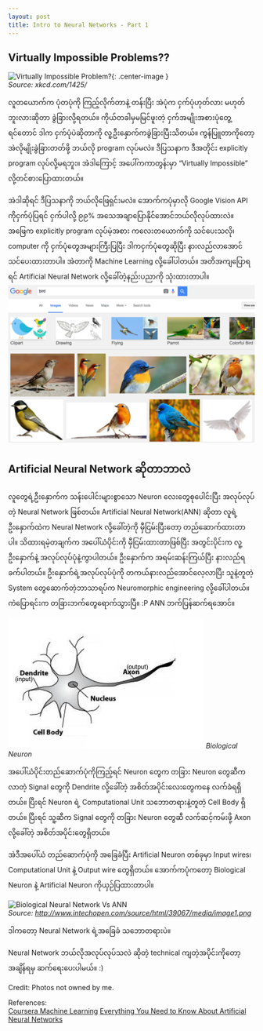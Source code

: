 ```yaml
---
layout: post
title: Intro to Neural Networks - Part 1
---
```


## Virtually Impossible Problems??

![Virtually Impossible Problem?](http://i67.tinypic.com/29on8yq.jpg){: .center-image }  
*Source: xkcd.com/1425/*

လူတယောက်က ပုံတပုံကို ကြည့်လိုက်တာနဲ့ တန်းပြီး အဲပုံက ငှက်ပုံဟုတ်လား မဟုတ်ဘူးလားဆိုတာ ခွဲခြားလို့ရတယ်။ ကိုယ်တခါမှမမြင်ဖူးတဲ့ ငှက်အမျိုးအစားပုံတွေ့ရင်တောင် ဒါက ငှက်ပုံပဲဆိုတာကို လူ့ဦးနှောက်ကခွဲခြားပြီးသိတယ်။ ကွန်ပြူတာကိုတော့ အဲလိုမျိုးခွဲခြားတတ်ဖို့ ဘယ်လို program လုပ်မလဲ။ ဒီပြသနာက ဒီအတိုင်း explicitly program လုပ်လို့မရဘူး။ အဲဒါကြောင့် အပေါ်ကကာတွန်းမှာ “Virtually Impossible” လို့တင်စားပြောထားတယ်။

အဲဒါဆိုရင် ဒီပြသနာကို ဘယ်လိုဖြေရှင်းမလဲ။ အောက်ကပုံမှာလို Google Vision API ကိုငှက်ပုံပြရင် ငှက်ပါလို့ ၉၉% အသေအချာပြောနိုင်အောင်ဘယ်လိုလုပ်ထားလဲ။  
အဖြေက explicitly program လုပ်မဲ့အစား ကလေးတယောက်ကို သင်ပေးသလို၊ computer ကို ငှက်ပုံတွေအများကြီးပြပြီး ဒါကငှက်ပုံတွေဆိုပြီး နားလည်လာအောင်သင်ပေးထားတာပါ။ အဲတာကို Machine Learning လို့ခေါ်ပါတယ်။ အတိအကျပြောရရင် Artificial Neural Network လို့ခေါ်တဲ့နည်းပညာကို သုံးထားတာပါ။  
![Google Vision API](/images/ann_birds.png)


## Artificial Neural Network ဆိုတာဘာလဲ  

လူတွေရဲ့ဦးနှောက်က သန်းပေါင်းများစွာသော Neuron လေးတွေစုပေါင်းပြီး အလုပ်လုပ်တဲ့ Neural Network ဖြစ်တယ်။ Artificial Neural Network(ANN) ဆိုတာ လူရဲ့ ဦးနှောက်ထဲက Neural Network လို့ခေါ်တဲ့ကို မှီငြမ်းပြီးတော့ တည်ဆောက်ထားတာပါ။ သိထားရမဲ့တချက်က အပေါ်ယံပိုင်းကို မှီငြမ်းထားတာဖြစ်ပြီး အတွင်းပိုင်းက လူ့ဦးနှောက်နဲ့ အလုပ်လုပ်ပုံနဲ့ကွာပါတယ်။  ဦးနှောက်က အရမ်းဆန်းကြယ်ပြီး နားလည်ရခက်ပါတယ်။ ဦးနှောက်ရဲ့အလုပ်လုပ်ပုံကို တကယ်နားလည်အောင်လေ့လာပြီး သူနဲ့တူတဲ့ System တွေဆောက်တဲ့ဘာသာရပ်က Neuromorphic engineering လို့ခေါ်ပါတယ်။ ကဲပြောရင်းက တခြားဘက်တွေရောက်သွားပြီ။ :P ANN  ဘက်ပြန်ဆက်ရအောင်။


![Biological Neuron](/images/ann_neuron.jpg)
*Biological Neuron*

အပေါ်ယံပိုင်းတည်ဆောက်ပုံကိုကြည့်ရင် Neuron တွေက တခြား Neuron တွေဆီကလာတဲ့ Signal တွေကို Dendrite လို့ခေါ်တဲ့ အစိတ်အပိုင်းလေးတွေကနေ လက်ခံရရှိတယ်။ ပြီးရင် Neuron ရဲ့ Computational Unit သဘောတရားနဲ့တူတဲ့ Cell Body ရှိတယ်။ ပြီးရင် သူ့ဆီက Signal တွေကို တခြား Neuron တွေဆီ လက်ဆင့်ကမ်းဖို့ Axon လို့ခေါ်တဲ့ အစိတ်အပိုင်းတွေရှိတယ်။


အဲဒီအပေါ်ယံ တည်ဆောက်ပုံကို အခြေခံပြီး Artificial Neuron တစ်ခုမှာ Input wires၊ Computational Unit နဲ့ Output wire တွေရှိတယ်။ အောက်ကပုံကတော့ Biological Neuron နဲ့ Artificial Neuron ကိုယှဉ်ပြထားတာပါ။  


![Biological Neural Network Vs ANN](http://www.intechopen.com/source/html/39067/media/image1.png)  
*Source: http://www.intechopen.com/source/html/39067/media/image1.png*  


ဒါကတော့ Neural Network ရဲ့အခြေခံ သဘောတရားပဲ။  

Neural Network ဘယ်လိုအလုပ်လုပ်သလဲ ဆိုတဲ့ technical ကျတဲ့အပိုင်းကိုတော့ အချိန်ရမှ ဆက်ရေးပေးပါမယ်။ :)


Credit:
Photos not owned by me. 

References:  
[Coursera Machine Learning](https://www.coursera.org/learn/machine-learning)
[Everything You Need to Know About Artificial Neural Networks ](https://medium.com/technology-invention-and-more/everything-you-need-to-know-about-artificial-neural-networks-57fac18245a1#.ud8aw7z8p)










